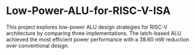 # Low-Power-ALU-for-RISC-V-ISA
This project explores low-power ALU design strategies for RISC-V architecture by comparing three implementations. The latch-based ALU achieved the most efficient power performance with a 38.60 mW reduction over conventional design.

